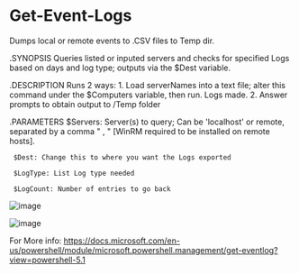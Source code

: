 # Get-Event-Logs
Dumps local or remote events to .CSV files to Temp dir.

 .SYNOPSIS 
     Queries listed or inputed servers and checks for specified Logs based on days and log type; outputs via the $Dest variable.
  
 .DESCRIPTION 
     Runs 2 ways:
     1. Load serverNames into a text file; alter this command under the $Computers variable, then run. Logs made.
     2. Answer prompts to obtain output to /Temp folder
     
 .PARAMETERS
     $Servers: Server(s) to query; Can be 'localhost' or remote, separated by a comma " , " [WinRM required to be installed on remote hosts].

     $Dest: Change this to where you want the Logs exported

     $LogType: List Log type needed

     $LogCount: Number of entries to go back
 
 ![image](https://user-images.githubusercontent.com/22520564/209152289-2b427f23-cbc1-4140-9877-9863b21f6d8d.png)


 
 ![image](https://user-images.githubusercontent.com/22520564/209152087-8d30baab-b1a0-4a77-98a8-dc50791d4806.png)

 
 For More info:
 https://docs.microsoft.com/en-us/powershell/module/microsoft.powershell.management/get-eventlog?view=powershell-5.1
 
